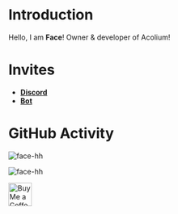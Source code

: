 # Introduction 
Hello, I am **Face**! Owner & developer of Acolium!

# Invites
- **[Discord](https://discord.gg/EKQtnY8Z9h)**
- **[Bot](https://acolium.facedev.xyz)**

# GitHub Activity

![face-hh](https://github-readme-stats.vercel.app/api?username=face-hh&show_icons=true&theme=tokyonight&hide=["issues"])

![face-hh](https://github-readme-stats.vercel.app/api/top-langs?username=face-hh&show_icons=true&theme=tokyonight&layout=compact)

<a href='https://ko-fi.com/facedev' target='_blank'><img height='35' style='border:0px;height:46px;' src='https://az743702.vo.msecnd.net/cdn/kofi3.png?v=0' border='0' alt='Buy Me a Coffee' />
